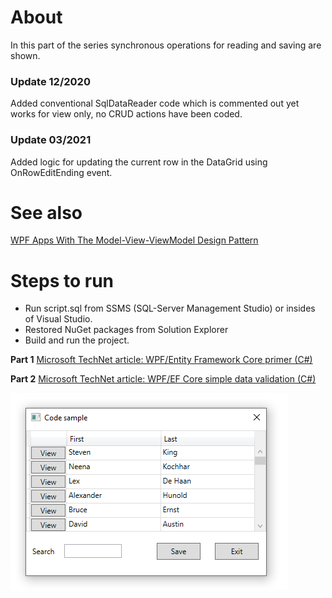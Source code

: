 # About

In this part of the series synchronous operations for reading and saving are shown.

### Update 12/2020

Added conventional SqlDataReader code which is commented out yet works for view only, no CRUD actions have been coded.

### Update 03/2021

Added logic for updating the current row in the DataGrid using OnRowEditEnding event.


# See also
[WPF Apps With The Model-View-ViewModel Design Pattern](https://docs.microsoft.com/en-us/archive/msdn-magazine/2009/february/patterns-wpf-apps-with-the-model-view-viewmodel-design-pattern)

# Steps to run

- Run script.sql from SSMS (SQL-Server Management Studio) or insides of Visual Studio.
- Restored NuGet packages from Solution Explorer
- Build and run the project. 

**Part 1** [Microsoft TechNet article: WPF/Entity Framework Core primer (C#)](https://social.technet.microsoft.com/wiki/contents/articles/53914.wpfentity-framework-core-primer-c.aspx)

**Part 2** [Microsoft TechNet article: WPF/EF Core simple data validation (C#)](https://social.technet.microsoft.com/wiki/contents/articles/53915.wpfef-core-simple-data-validation-c.aspx)

![screenshot](assets/Grid2.png)